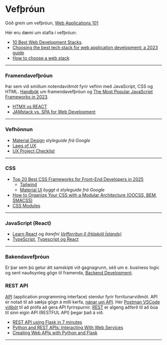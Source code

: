 # Vefþróun
Góð grein um vefþróun, [Web Applications 101](https://www.robinwieruch.de/web-applications/) 

Hér eru dæmi um stafla í vefþróun:
- [10 Best Web Development Stacks](https://dev.to/snevy1/10-best-web-development-stacks-409i).
- [Choosing the best tech stack for web application development: a 2023 guide](https://techwings.com/blog/choosing-the-best-tech-stack-for-web-app-development)
- [How to choose a web stack](https://positiwise.com/blog/how-to-choose-a-web-technology-stack-a-complete-guide)

---

### Framendavefþróun 
Þar sem við smíðum notendaviðmót fyrir vefinn með JavaScript, CSS og HTML. [Handbók](https://frontendmasters.com/books/front-end-handbook/2019/) um framendavefþróun og [The Most Popular JavaScript Frameworks in 2023](https://theme-selection.medium.com/the-most-popular-javascript-frameworks-in-2021-a2fe62174df6).

- [HTMX vs REACT](https://www.builder.io/blog/htmx-vs-react)
- [JAMstack vs. SPA for Web Development](https://scand.com/company/blog/jamstack-vs-spa-for-web-development/)

---

### Vefhönnun 
* [Material Design](https://material.io/) _styleguide frá Google_
* [Laws of UX](https://lawsofux.com/)
* [UX Project Checklist](https://uxchecklist.github.io/)

<!-- 
* [Design resources for developers](https://github.com/bradtraversy/design-resources-for-developers)
-->
 
---

### CSS 
* [Top 20 Best CSS Frameworks for Front-End Developers in 2025](https://hackr.io/blog/best-css-frameworks)
   * [Tailwind](https://tailwindcss.com/) 
   * [Material UI](https://mui.com/material-ui/) _byggt á styleguide frá Google_
* [How to Organize Your CSS with a Modular Architecture
(OOCSS, BEM, SMACSS)](https://snipcart.com/blog/organize-css-modular-architecture)
* [CSS Modules](https://css-tricks.com/css-modules-part-1-need/)


<!--
   * [Get started with Tailwind CSS](https://tailwindcss.com/docs/installation)
   * [Utility-First Fundamentals](https://tailwindcss.com/docs/utility-first)
   * [Tailwind CSS tutorial](https://tsh.io/blog/tailwind-css-tutorial/)
-->

---

### JavaScript (React)
- [Learn React](https://react.dev/learn) og _ítarefni [Vefforritun II (Háskóli Íslands)](https://github.com/vefforritun/vef2-2023/tree/main/namsefni/17.react#readme)_
- [TypeScript](https://www.typescriptlang.org/docs/handbook/typescript-in-5-minutes.html), [Typescript og React](https://react.dev/learn/typescript) 

<!--
---

### Greinar 
- [Ellert Smári](https://ellertsmarik.medium.com/)

   -->
<!--
    - [Learn React (Scrimba)](https://scrimba.com/learn/learnreact)
    - [React: Vefskólinn (Tækniskólinn)](https://io.vefskoli.is/guides) _sjá module 4_  
    - [React: Deep Dive Into Modern Web Development (Helsinki University)](https://fullstackopen.com/en/about)
-->

<!--
### Routing í JavaScript (vanilla)
- [How I Implemented my own SPA Routing System in Vanilla JS](https://medium.com/@bryanmanuele/how-i-implemented-my-own-spa-routing-system-in-vanilla-js-49942e3c4573)
- [Tiny Express-inspired client-side router](https://github.com/visionmedia/page.js)
- Template: [Build a state management system (pub/sub) with vanilla JavaScript](https://css-tricks.com/build-a-state-management-system-with-vanilla-javascript/)
- [Web Components, (Templates)](https://medium.com/javascript-in-plain-english/web-components-crash-course-b0a2feb11be1)
-->

---

### Bakendavefþróun
Er þar sem þú getur átt samskipti við gagnagrunn, séð um e. business logic og sent nauðsynleg gögn til framenda, [Backend Development](https://levelup.gitconnected.com/the-2020-web-developer-roadmap-76503ddfb327#eb3d). 

### REST API
[API](https://www.youtube.com/watch?v=s7wmiS2mSXY) (application programming interface) stendur fyrir forritunarviðmót. API er notað til að sækja gögn á milli kerfa, [nánar um API](https://zapier.com/learn/apis/chapter-1-introduction-to-apis/). Hér [Postman VSCode viðbót](JSON/VSC_Postman/README.md) til að prófa að gera API fyrirspurnir. [REST](https://www.codecademy.com/article/what-is-rest) er algeng aðferð til að búa til sinn eigin API (RESTFUL API) þegar það á við.
- [REST API using Flask in 7 minutes](https://towardsdatascience.com/launch-your-own-rest-api-using-flask-python-in-7-minutes-c4373eb34239) 
- [Python and REST APIs: Interacting With Web Services](https://realpython.com/api-integration-in-python/)
- [Creating Web APIs with Python and Flask](https://programminghistorian.org/en/lessons/creating-apis-with-python-and-flask)

<!--
> [xmltodict 0.13.0](https://pypi.org/project/xmltodict/) _Makes working with XML feel like you are working with JSON_
-->

---

<!--
## Flask
[Flask](https://flask.palletsprojects.com/en/2.2.x/) er Python veframmi (_web framework_) sem er byggður á litlum kjarna og auðvelt er að framlengja hann með viðbótum í pakkaformi (_package manager_). Flask er talið meira _Pythonic_ en Django veframminn vegna þess að Flask vefforrit er skýrara (_explicit_). [Flask API](https://tedboy.github.io/flask/interface_api.html).


- [Node.js vs. Flask](https://hostadvice.com/blog/web-hosting/node-js/node-js-vs-flask/#:~:text=Developers%20can%20leverage%20these%20frameworks,created%20to%20extend%20existing%20microframeworks.)
  - Flask is the ideal solution for generating RESTful APIs that deliver lightning-fast responses to HTTP
  - Flask is a great choice for prototyping and building MVPs
  - Flask is a great option for creating web applications that don’t need to scale to extremely large sizes.
  - Node.js is ideal for developing SPAs 
  - Node.js is a powerful tool for building real-time applications such as chat applications, gaming application
  - Node.js is an ideal choice for developing applications requiring vast data storage processing.
-->


<!--
**Flask viðbætur og söfn:**
- WTForm
- flask_login, UserMixin, LoginManager
- flask_bcrypt (hash lykilorð)
- [TinyMCE](https://www.tiny.cloud/)
- Pyrebase4 fyrir Firebase.
- SQLAlchemy (ORM)

* [Data Structures For Python Developers (w/ Flask) - Course](https://www.youtube.com/watch?v=74NW-84BqbA&ab_channel=freeCodeCamp.org) 
- [Vefforritun 2 (3.önn)](https://github.com/vefthroun/Namsefni/tree/main/2-Flask#hva%C3%B0-er-flask)
-->
